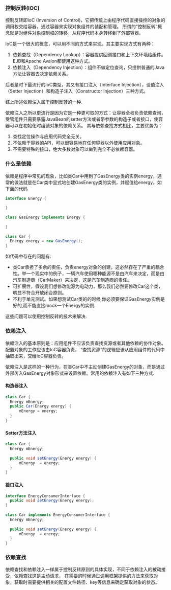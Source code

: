 
### 控制反转(IOC)
控制反转即IoC (Inversion of Control)，它把传统上由程序代码直接操控的对象的调用权交给容器，通过容器来实现对象组件的装配和管理。
所谓的“控制反转”概念就是对组件对象控制权的转移，从程序代码本身转移到了外部容器。

IoC是一个很大的概念，可以用不同的方式来实现。其主要实现方式有两种：

1. 依赖查找（Dependency Lookup）：容器提供回调接口和上下文环境给组件。EJB和Apache Avalon都使用这种方式。
2. 依赖注入（Dependency Injection）：组件不做定位查询，只提供普通的Java方法让容器去决定依赖关系。

后者是时下最流行的IoC类型，其又有接口注入（Interface Injection），设值注入（Setter Injection）和构造子注入（Constructor Injection）三种方式。

综上所述依赖注入属于控制反转的一种.

依赖注入之所以更流行是因为它是一种更可取的方式：让容器全权负责依赖查询，受管组件只需要暴露JavaBean的setter方法或者带参数的构造子或者接口，使容器可以在初始化时组装对象的依赖关系。
其与依赖查找方式相比，主要优势为：

1. 查找定位操作与应用代码完全无关。
2. 不依赖于容器的API，可以很容易地在任何容器以外使用应用对象。
3. 不需要特殊的接口，绝大多数对象可以做到完全不必依赖容器。

### 什么是依赖
依赖是程序中常见的现象，比如类Car中用到了GasEnergy类的实例energy，通常的做法就是在Car类中显式地创建GasEnergy类的实例，并赋值给energy。如下面的代码

```java
interface Energy {
      
}
  
class GasEnergy implements Energy {
      
}
  
class Car {
  Energy energy = new GasEnergy();
}
```
如代码中存在的问题有:

- 类Car承担了多余的责任，负责energy对象的创建，这必然存在了严重的耦合性。举一个现实中的例子，一辆汽车使用哪种能源不是由汽车来决定，而是由汽车制造商（CarMaker）来决定，这是汽车制造商的责任。
- 可扩展性，假设我们想修改能源为电动力，那么我们必然要修改Car这个类，明显不符合开放闭合原则。
- 不利于单元测试。如果想测试Car类的的时候,你必须要保证GasEnergy实例是好的,而不能直接mock一个Energy的实例.

这些问题可以使用控制反转的技术来解决.
### 依赖注入
依赖注入的基本原则是：应用组件不应该负责查找资源或者其他依赖的协作对象。配置对象的工作应该由IoC容器负责，
“查找资源”的逻辑应该从应用组件的代码中抽取出来，交给IoC容器负责。

依赖注入是这样的一种行为，在类Car中不主动创建GasEnergy的对象，而是通过外部传入GasEnergy对象形式来设置依赖。常用的依赖注入有如下三种方式.

#### 构造器注入
```java
class Car {
  Energy mEnergy;
  public Car(Energy energy) {
      mEnergy = energy;
  }
}
```

#### Setter方法注入
```java
class Car {
  Energy mEnergy;
      
  public void setEnergy(Energy energy) {
      mEnergy  = energy;
  }
}
```

#### 接口注入
```java
interface EnergyConsumerInterface {
  public void setEnergy(Energy energy);
}
  
class Car implements EnergyConsumerInterface {
  Energy mEnergy;
      
  public void setEnergy(Energy energy) {
      mEnergy  = energy;
  }
}
```

### 依赖查找
依赖查找和依赖注入一样属于控制反转原则的具体实现，不同于依赖注入的被动接受，依赖查找这是主动请求，
在需要的时候通过调用框架提供的方法来获取对象，获取时需要提供相关的配置文件路径、key等信息来确定获取对象的状态。